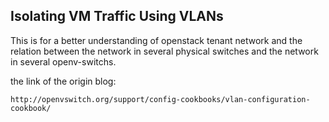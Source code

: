 ## Isolating VM Traffic Using VLANs

This is for a better understanding of openstack tenant network and the relation between the network in several physical switches and the network in several openv-switchs.

the link of the origin blog:

	http://openvswitch.org/support/config-cookbooks/vlan-configuration-cookbook/
